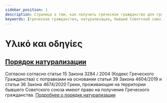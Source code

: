 ```yaml
---
sidebar_position: 1
description: Страница о том, как получить греческое гражданство для граждан бывшего Советского союза, включая порядок натурализации, подготовку документов, информацию об адвокатах и переводчиках, примерных вопросах.
keywords: [греческое гражданство, натурализация, бывший Советский союз, документы, адвокаты, переводчики, греческий язык]
---
```


# Υλικό και οδηγίες

## [Порядок натурализации](category/порядок-натурализации)

Согласно согласно статье 15 Закона 3284 / 2004 (Кодекс Греческого Гражданства) с поправками на основании статьи 39 Закона  4604/2019 и статьи 36 Закона  4674/2020 Греки, проживающие на территории бывшего Советского союза имеют право на получение Греческого гражданства. [Подробнее о порядке натурализации](category/порядок-натурализации)


